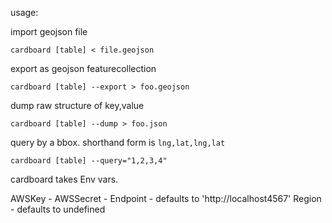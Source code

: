 usage:

import geojson file

    cardboard [table] < file.geojson

export as geojson featurecollection

    cardboard [table] --export > foo.geojson

dump raw structure of key,value

    cardboard [table] --dump > foo.json

query by a bbox. shorthand form is `lng,lat,lng,lat`

    cardboard [table] --query="1,2,3,4"

cardboard takes Env vars.

AWSKey -
AWSSecret -
Endpoint   - defaults to 'http://localhost4567'
Region - defaults to undefined
